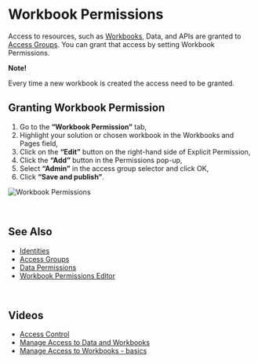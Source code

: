 
# Workbook Permissions 

Access to resources, such as [Workbooks](../workbooks.md), Data, and APIs are granted to [Access Groups](accessgroups.md). You can grant that access by setting Workbook Permissions. 

**Note!**

Every time a new workbook is created the access need to be granted.
<br/>

##	Granting Workbook Permission

1.	Go to the **“Workbook Permission”** tab,
2.	Highlight your solution or chosen workbook in the Workbooks and Pages field, 
3.	Click on the **“Edit”** button on the right-hand side of Explicit Permission,
4.	Click the **“Add”** button in the Permissions pop-up, 
5.	Select **“Admin”** in the access group selector and click OK,  
6.	Click **“Save and publish”**.

![Workbook Permissions](https://profitbasedocs.blob.core.windows.net/images/wbperm.png)  


<br/>

## See Also 
* [Identities](identities.md)
* [Access Groups](accessgroups.md)
* [Data Permissions](dataperm.md)
* [Workbook Permissions Editor](../workbooks/components/accesscontrol/workbookperm.md)


<br/>

## Videos
* [Access Control](../../videos/accesscontrol.md)
* [Manage Access to Data and Workbooks](https://profitbasedocs.blob.core.windows.net/videos/Users%20and%20Permissions%20-%20Manage%20access%20to%20data%20and%20Workbooks.mp4)
* [Manage Access to Workbooks - basics](https://profitbasedocs.blob.core.windows.net/videos/Access%20Control%20-%20Manage%20access%20to%20Workbooks.mp4)